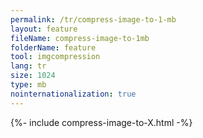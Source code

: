 ```yaml
---
permalink: /tr/compress-image-to-1-mb
layout: feature
fileName: compress-image-to-1mb
folderName: feature
tool: imgcompression
lang: tr
size: 1024
type: mb
nointernationalization: true
---
```

{%- include compress-image-to-X.html -%}
      